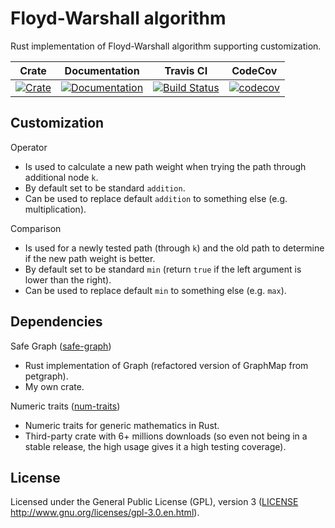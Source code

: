# Floyd-Warshall algorithm

Rust implementation of Floyd-Warshall algorithm supporting customization.

|Crate|Documentation|Travis CI|CodeCov|
|:---:|:-----------:|:-------:|:-----:|
|[![Crate](http://meritbadge.herokuapp.com/floyd-warshall-alg)](https://crates.io/crates/floyd-warshall-alg)|[![Documentation](https://docs.rs/floyd-warshall-alg/badge.svg)](https://docs.rs/floyd-warshall-alg)|[![Build Status](https://travis-ci.org/dalibor-matura/floyd-warshall-alg.svg?branch=master)](https://travis-ci.org/dalibor-matura/floyd-warshall-alg)|[![codecov](https://codecov.io/gh/dalibor-matura/floyd-warshall-alg/branch/master/graph/badge.svg)](https://codecov.io/gh/dalibor-matura/floyd-warshall-alg)

## Customization

Operator
* Is used to calculate a new path weight when trying the path through additional node `k`.
* By default set to be standard `addition`.
* Can be used to replace default `addition` to something else (e.g. multiplication).

Comparison
* Is used for a newly tested path (through `k`) and the old path to determine if the new path weight is better.
* By default set to be standard `min` (return `true` if the left argument is lower than the right).
* Can be used to replace default `min` to something else (e.g. `max`).

## Dependencies

Safe Graph ([safe-graph](https://crates.io/crates/safe-graph))
* Rust implementation of Graph (refactored version of GraphMap from petgraph).
* My own crate.

Numeric traits ([num-traits](https://crates.io/crates/num-traits))
* Numeric traits for generic mathematics in Rust.
* Third-party crate with 6+ millions downloads (so even not being in a stable release, the high usage gives it a high testing coverage).


## License
Licensed under the General Public License (GPL), version 3 ([LICENSE](https://github.com/dalibor-matura/floyd-warshall-alg/blob/master/LICENSE) http://www.gnu.org/licenses/gpl-3.0.en.html).
